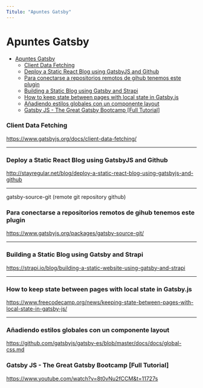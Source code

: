 ```yaml
---
Titulo: "Apuntes Gatsby"
---
```


# Apuntes Gatsby

- [Apuntes Gatsby](#apuntes-gatsby)
    - [Client Data Fetching](#client-data-fetching)
    - [Deploy a Static React Blog using GatsbyJS and Github](#deploy-a-static-react-blog-using-gatsbyjs-and-github)
    - [Para conectarse a repositorios remotos de gihub tenemos este plugin](#para-conectarse-a-repositorios-remotos-de-gihub-tenemos-este-plugin)
    - [Building a Static Blog using Gatsby and Strapi](#building-a-static-blog-using-gatsby-and-strapi)
    - [How to keep state between pages with local state in Gatsby.js](#how-to-keep-state-between-pages-with-local-state-in-gatsbyjs)
    - [Añadiendo estilos globales con un componente layout](#añadiendo-estilos-globales-con-un-componente-layout)
    - [Gatsby JS - The Great Gatsby Bootcamp [Full Tutorial]](#gatsby-js---the-great-gatsby-bootcamp-full-tutorial)

### Client Data Fetching

https://www.gatsbyjs.org/docs/client-data-fetching/

___

### Deploy a Static React Blog using GatsbyJS and Github

http://stayregular.net/blog/deploy-a-static-react-blog-using-gatsbyjs-and-github

___


gatsby-source-git (remote git repository github)

### Para conectarse a repositorios remotos de gihub tenemos este plugin

https://www.gatsbyjs.org/packages/gatsby-source-git/

___

### Building a Static Blog using Gatsby and Strapi

https://strapi.io/blog/building-a-static-website-using-gatsby-and-strapi

___

### How to keep state between pages with local state in Gatsby.js

https://www.freecodecamp.org/news/keeping-state-between-pages-with-local-state-in-gatsby-js/

___

### Añadiendo estilos globales con un componente layout

https://github.com/gatsbyjs/gatsby-es/blob/master/docs/docs/global-css.md

### Gatsby JS - The Great Gatsby Bootcamp [Full Tutorial]

https://www.youtube.com/watch?v=8t0vNu2fCCM&t=11727s




